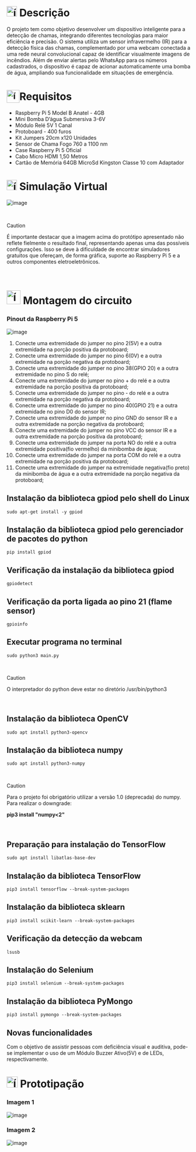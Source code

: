 # <img src="https://github.com/user-attachments/assets/caabfdf0-0f9e-44a3-8200-c6579fe87887" alt="ícone de descrição" width="28"> Descrição
O projeto tem como objetivo desenvolver um dispositivo inteligente para a detecção de chamas, integrando diferentes tecnologias para maior eficiência e precisão. O sistema utiliza um sensor infravermelho (IR) para a detecção física das chamas, complementado por uma webcam conectada a uma rede neural convolucional capaz de identificar visualmente imagens de incêndios. Além de enviar alertas pelo WhatsApp para os números cadastrados, o dispositivo é capaz de acionar automaticamente uma bomba de água, ampliando sua funcionalidade em situações de emergência.

# <sub><img src="https://img.icons8.com/?size=100&id=13443&format=png&color=000000" alt="ícone raspberry" width="35"></sub>Requisitos
 - Raspberry Pi 5 Model B Anatel - 4GB 
 - Mini Bomba D’água Submersiva 3-6V
 - Módulo Relé 5V 1 Canal
 - Protoboard - 400 furos
 - Kit Jumpers 20cm x120 Unidades
 - Sensor de Chama Fogo 760 a 1100 nm
 - Case Raspberry Pi 5 Oficial
 - Cabo Micro HDMI 1,50 Metros
 - Cartão de Memória 64GB MicroSd Kingston Classe 10 com Adaptador

# <img src="https://github.com/user-attachments/assets/7f4c8b3e-5b48-406b-b71a-cf9e3b4dae76" alt="ícone de simulação" width="28"> Simulação Virtual
![image](https://github.com/user-attachments/assets/ec15b02d-56f0-45f2-ab42-6bb226c082a8)

<br>

> [!CAUTION]
> É importante destacar que a imagem acima do protótipo apresentado não reflete fielmente o resultado final, representando apenas uma das possíveis configurações. Isso se deve à dificuldade de encontrar simuladores gratuitos que ofereçam, de forma gráfica, suporte ao Raspberry Pi 5 e a outros componentes eletroeletrônicos.

<br>

# <img src="https://github.com/user-attachments/assets/50dcad50-441e-4743-a494-a895c859a26b" alt="ícone de circuito" width="38"> Montagem do circuito
### Pinout da Raspberry Pi 5
![image](https://github.com/user-attachments/assets/267423cd-4968-404b-a3ab-0c3b1d964dd5)
<br>

1. Conecte uma extremidade do jumper no pino 2(5V) e a outra extremidade na porção positiva da protoboard;
2. Conecte uma extremidade do jumper no pino 6(0V) e a outra extremidade na porção negativa da protoboard;
3. Conecte uma extremidade do jumper no pino 38(GPIO 20) e a outra extremidade no pino S do relé;
4. Conecte uma extremidade do jumper no pino + do relé e a outra extremidade na porção positiva da protoboard;
5. Conecte uma extremidade do jumper no pino - do relé e a outra extremidade na porção negativa da protoboard;
6. Conecte uma extremidade do jumper no pino 40(GPIO 21) e a outra extremidade no pino D0 do sensor IR;
7. Conecte uma extremidade do jumper no pino GND do sensor IR e a outra extremidade na porção negativa da protoboard;
8. Conecte uma extremidade do jumper no pino VCC do sensor IR e a outra extremidade na porção positiva da protoboard;
9. Conecte uma extremidade do jumper na porta NO do relé e a outra extremidade positiva(fio vermelho) da minibomba de água;
10. Conecte uma extremidade do jumper na porta COM do relé e a outra extremidade na porção positiva da protoboard;
11. Conecte uma extremidade do jumper na extremidade negativa(fio preto) da minibomba de água e a outra extremidade na porção negativa da protoboard;

## Instalação da biblioteca gpiod pelo shell do Linux
```
sudo apt-get install -y gpiod
```
## Instalação da biblioteca gpiod pelo gerenciador de pacotes do python
```
pip install gpiod
```
## Verificação da instalação da biblioteca gpiod
```
gpiodetect
```
## Verificação da porta ligada ao pino 21 (flame sensor)
```
gpioinfo
```
## Executar programa no terminal
```
sudo python3 main.py
```
<br>

> [!CAUTION]
> O interpretador do python deve estar no diretório /usr/bin/python3

<br>

## Instalação da biblioteca OpenCV
```
sudo apt install python3-opencv
```
## Instalação da biblioteca numpy
```
sudo apt install python3-numpy
```
<br>

> [!CAUTION]
> Para o projeto foi obrigatório utilizar a versão 1.0 (deprecada) do numpy. Para realizar o downgrade:
> 
> **pip3 install "numpy<2"**

<br>

## Preparação para instalação do TensorFlow
```
sudo apt install libatlas-base-dev
```

## Instalação da biblioteca TensorFlow
```
pip3 install tensorflow --break-system-packages
```

## Instalação da biblioteca sklearn
```
pip3 install scikit-learn --break-system-packages
```

## Verificação da detecção da webcam 
```
lsusb
```

## Instalação do Selenium
```
pip3 install selenium --break-system-packages
```

## Instalação da biblioteca PyMongo
```
pip3 install pymongo --break-system-packages
```

## Novas funcionalidades
Com o objetivo de assistir pessoas com deficiência visual e auditiva, pode-se implementar o uso de um Módulo Buzzer Ativo(5V) e de LEDs, respectivamente.

# <img src="https://github.com/user-attachments/assets/1a4f98ce-8de0-41af-96fc-42b9ba49a7d0" alt="ícone de placa" width="30"> Prototipação
### Imagem 1
![image](https://github.com/user-attachments/assets/b8417b9a-54ac-41f3-98a2-28c40aee54c2)

<p>

### Imagem 2
![image](https://github.com/user-attachments/assets/a6436af1-76c1-4280-8580-7d29a66a887f)

